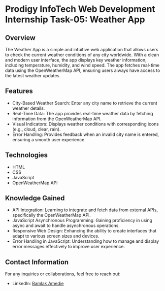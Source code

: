 # Prodigy InfoTech Web Development Internship Task-05: Weather App

## Overview
The Weather App is a simple and intuitive web application that allows users to check the current weather conditions of any city worldwide. With a clean and modern user interface, the app displays key weather information, including temperature, humidity, and wind speed. The app fetches real-time data using the OpenWeatherMap API, ensuring users always have access to the latest weather updates.

## Features
- City-Based Weather Search: Enter any city name to retrieve the current weather details.
- Real-Time Data: The app provides real-time weather data by fetching information from the OpenWeatherMap API.
- Visual Indicators: Displays weather conditions with corresponding icons (e.g., cloud, clear, rain).
- Error Handling: Provides feedback when an invalid city name is entered, ensuring a smooth user experience.

## Technologies
- HTML
- CSS
- JavaScript
- OpenWeatherMap API
  
## Knowledge Gained
- API Integration: Learning to integrate and fetch data from external APIs, specifically the OpenWeatherMap API.
- JavaScript Asynchronous Programming: Gaining proficiency in using async and await to handle asynchronous operations.
- Responsive Web Design: Enhancing the ability to create interfaces that adapt to various screen sizes and devices.
- Error Handling in JavaScript: Understanding how to manage and display error messages effectively to improve user experience.

## Contact Information

For any inquiries or collaborations, feel free to reach out:

- LinkedIn: [Bamlak Amedie](https://www.linkedin.com/in/bamlak-amedie/)
